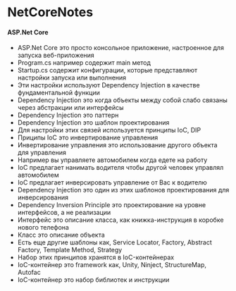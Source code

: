# NetCoreNotes

<h4>ASP.Net Core</h4>
<ul>
<li>ASP.Net Core это просто консольное приложение, настроенное для запуска веб-приложения
</li><li>Program.cs например содержит main метод
</li><li>Startup.cs содержит конфигурации, которые представляют настройки запуска или выполнения
</li><li>Эти настройки используют Dependency Injection  в качестве фундаментальной функции
</li><li>Dependency Injection это когда объекты между собой слабо связаны через абстракции или интерфейсы
</li><li>Dependency Injection это паттерн
</li><li>Dependency Injection это шаблон проектирования  
</li><li>Для настройки этих связей используется принципы IoC, DIP
</li><li>Приципы IoC это инвертирование управления
</li><li>Инвертирование управления это использование другого объекта для управления
</li><li>Например вы управляете автомобилем когда едете на работу
</li><li>IoC предлагает нанимать водителя чтобы другой человек управлял автомобилем
</li><li>IoC предлагает инверсировать управление от Вас к водителю
</li><li>Dependency Injection это один из этих шаблонов проектирования для инверсирования
</li><li>Dependency Inversion Principle это проектирование на уровне интерфейсов, а не реализации
</li><li>Интерфейс это описание класса, как книжка-инструкция в коробке нового телефона
</li><li>Класс это описание объекта
</li><li>Есть еще другие шаблоны как, Service Locator, Factory, Abstract Factory, Template Method, Strategy
</li><li>Набор этих принципов хранятся в IoC-контейнерах
</li><li>IoC-контейнер это framework как, Unity, Ninject, StructureMap, Autofac
</li><li>IoC-контейнер это набор библиотек и инструкции
</li></ul>

